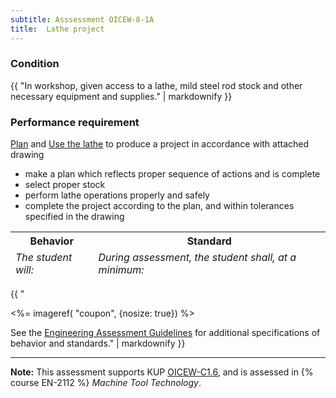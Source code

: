 ```yaml
---
subtitle: Asssessment OICEW-8-1A
title:  Lathe project
---
```




### Condition

{{ "In workshop, given access to a lathe, mild steel rod stock and other necessary equipment and supplies." | markdownify }}

### Performance requirement 

<table width='100%' class='Guidelines'>
 <thead>
 <tr>
     <th class='thirty'>Behavior</th>
     <th class='seventy'>Standard</th>
 </tr>
 <tr>
     <td><em>The student will:</em></td>
     <td><em>During assessment, the student shall, at a minimum:</em></td>
 </tr>
 </thead>
 <tbody>


<!--rowstart-->

[Plan](guidelines#plan) and [Use the lathe](guidelines#usetools) to produce a project in accordance with attached drawing

<!--cellbreak-->

* make a plan which reflects proper sequence of actions and is complete
* select proper stock
* perform lathe operations properly and safely
* complete the project according to the plan, and within tolerances specified in the drawing


<!--rowend-->


 </tbody>
 </table>

{{ "

<%= imageref( "coupon", {nosize: true}) %>

See the [Engineering Assessment Guidelines](guidelines) for additional specifications of behavior and standards." | markdownify }}


*****

**Note:** This assessment supports KUP [OICEW-C1.6]({{site.baseurl}}/tables/31.html#OICEW-C1.6), and is assessed in  {% course  EN-2112 %}  *Machine Tool Technology*. 

